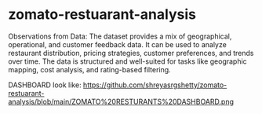 # zomato-restuarant-analysis

Observations from Data:
The dataset provides a mix of geographical, operational, and customer feedback data.
It can be used to analyze restaurant distribution, pricing strategies, customer preferences, and trends over time.
The data is structured and well-suited for tasks like geographic mapping, cost analysis, and rating-based filtering.

DASHBOARD look like: https://github.com/shreyasrgshetty/zomato-restuarant-analysis/blob/main/ZOMATO%20RESTURANTS%20DASHBOARD.png
